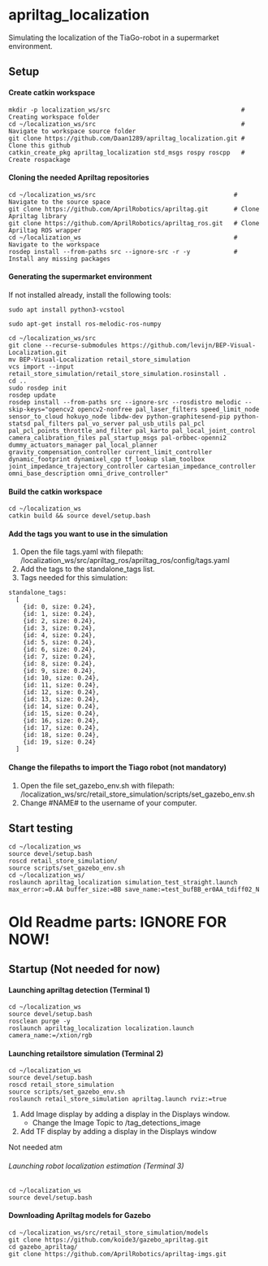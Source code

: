 # apriltag_localization
Simulating the localization of the TiaGo-robot in a supermarket environment.

## Setup
#### Create catkin workspace
```
mkdir -p localization_ws/src                                    # Creating workspace folder
cd ~/localization_ws/src                                        # Navigate to workspace source folder
git clone https://github.com/Daan1289/apriltag_localization.git # Clone this github
catkin_create_pkg apriltag_localization std_msgs rospy roscpp   # Create rospackage
```
#### Cloning the needed Apriltag repositories
```
cd ~/localization_ws/src                                      # Navigate to the source space
git clone https://github.com/AprilRobotics/apriltag.git       # Clone Apriltag library
git clone https://github.com/AprilRobotics/apriltag_ros.git   # Clone Apriltag ROS wrapper
cd ~/localization_ws                                          # Navigate to the workspace
rosdep install --from-paths src --ignore-src -r -y            # Install any missing packages
```
#### Generating the supermarket environment
If not installed already, install the following tools:
```
sudo apt install python3-vcstool
```
```
sudo apt-get install ros-melodic-ros-numpy
```
```
cd ~/localization_ws/src
git clone --recurse-submodules https://github.com/levijn/BEP-Visual-Localization.git
mv BEP-Visual-Localization retail_store_simulation
vcs import --input retail_store_simulation/retail_store_simulation.rosinstall .
cd ..
sudo rosdep init
rosdep update
rosdep install --from-paths src --ignore-src --rosdistro melodic --skip-keys="opencv2 opencv2-nonfree pal_laser_filters speed_limit_node sensor_to_cloud hokuyo_node libdw-dev python-graphitesend-pip python-statsd pal_filters pal_vo_server pal_usb_utils pal_pcl pal_pcl_points_throttle_and_filter pal_karto pal_local_joint_control camera_calibration_files pal_startup_msgs pal-orbbec-openni2 dummy_actuators_manager pal_local_planner gravity_compensation_controller current_limit_controller dynamic_footprint dynamixel_cpp tf_lookup slam_toolbox joint_impedance_trajectory_controller cartesian_impedance_controller omni_base_description omni_drive_controller"
```

#### Build the catkin workspace
```
cd ~/localization_ws
catkin build && source devel/setup.bash
```
#### Add the tags you want to use in the simulation
1. Open the file tags.yaml with filepath: /localization_ws/src/apriltag_ros/apriltag_ros/config/tags.yaml
2. Add the tags to the standalone_tags list. 
3. Tags needed for this simulation:
```
standalone_tags:
  [
    {id: 0, size: 0.24},
    {id: 1, size: 0.24},
    {id: 2, size: 0.24},
    {id: 3, size: 0.24},
    {id: 4, size: 0.24},
    {id: 5, size: 0.24},
    {id: 6, size: 0.24},
    {id: 7, size: 0.24},
    {id: 8, size: 0.24},
    {id: 9, size: 0.24},
    {id: 10, size: 0.24},
    {id: 11, size: 0.24},
    {id: 12, size: 0.24},
    {id: 13, size: 0.24},
    {id: 14, size: 0.24},
    {id: 15, size: 0.24},
    {id: 16, size: 0.24},
    {id: 17, size: 0.24},
    {id: 18, size: 0.24},
    {id: 19, size: 0.24}
  ]
```
#### Change the filepaths to import the Tiago robot (not mandatory)
1. Open the file set_gazebo_env.sh with filepath: /localization_ws/src/retail_store_simulation/scripts/set_gazebo_env.sh
2. Change #NAME# to the username of your computer. 

## Start testing
```
cd ~/localization_ws
source devel/setup.bash
roscd retail_store_simulation/
source scripts/set_gazebo_env.sh
cd ~/localization_ws/
roslaunch apriltag_localization simulation_test_straight.launch max_error:=0.AA buffer_size:=BB save_name:=test_bufBB_er0AA_tdiff02_N
```

# Old Readme parts: IGNORE FOR NOW!

## Startup (Not needed for now)
#### Launching apriltag detection (Terminal 1)
```
cd ~/localization_ws
source devel/setup.bash
rosclean purge -y
roslaunch apriltag_localization localization.launch camera_name:=/xtion/rgb
```
#### Launching retailstore simulation (Terminal 2)
```
cd ~/localization_ws
source devel/setup.bash
roscd retail_store_simulation
source scripts/set_gazebo_env.sh
roslaunch retail_store_simulation apriltag.launch rviz:=true
```
1. Add Image display by adding a display in the Displays window.
   - Change the Image Topic to /tag_detections_image
2. Add TF display by adding a display in the Displays window


Not needed atm
###### Launching robot localization estimation (Terminal 3)
```
cd ~/localization_ws
source devel/setup.bash
```

#### Downloading Apriltag models for Gazebo
```
cd ~/localization_ws/src/retail_store_simulation/models
git clone https://github.com/koide3/gazebo_apriltag.git
cd gazebo_apriltag/
git clone https://github.com/AprilRobotics/apriltag-imgs.git
```

